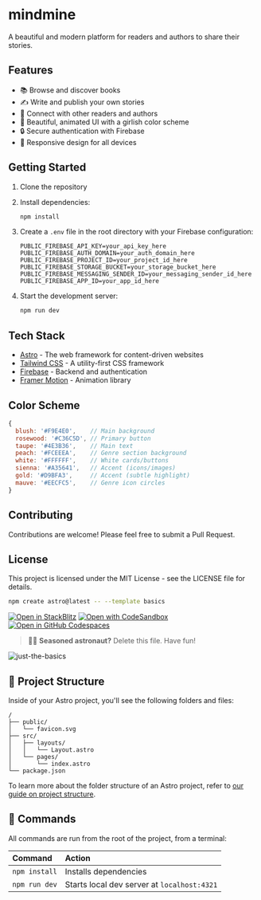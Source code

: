 # mindmine

A beautiful and modern platform for readers and authors to share their stories.

## Features

- 📚 Browse and discover books
- ✍️ Write and publish your own stories
- 👥 Connect with other readers and authors
- 🎨 Beautiful, animated UI with a girlish color scheme
- 🔒 Secure authentication with Firebase
- 📱 Responsive design for all devices

## Getting Started

1. Clone the repository
2. Install dependencies:
   ```bash
   npm install
   ```

3. Create a `.env` file in the root directory with your Firebase configuration:
   ```
   PUBLIC_FIREBASE_API_KEY=your_api_key_here
   PUBLIC_FIREBASE_AUTH_DOMAIN=your_auth_domain_here
   PUBLIC_FIREBASE_PROJECT_ID=your_project_id_here
   PUBLIC_FIREBASE_STORAGE_BUCKET=your_storage_bucket_here
   PUBLIC_FIREBASE_MESSAGING_SENDER_ID=your_messaging_sender_id_here
   PUBLIC_FIREBASE_APP_ID=your_app_id_here
   ```

4. Start the development server:
   ```bash
   npm run dev
   ```

## Tech Stack

- [Astro](https://astro.build) - The web framework for content-driven websites
- [Tailwind CSS](https://tailwindcss.com) - A utility-first CSS framework
- [Firebase](https://firebase.google.com) - Backend and authentication
- [Framer Motion](https://www.framer.com/motion/) - Animation library

## Color Scheme

```javascript
{
  blush: '#F9E4E0',    // Main background
  rosewood: '#C36C5D', // Primary button
  taupe: '#4E3B36',    // Main text
  peach: '#FCEEEA',    // Genre section background
  white: '#FFFFFF',    // White cards/buttons
  sienna: '#A35641',   // Accent (icons/images)
  gold: '#D9BFA3',     // Accent (subtle highlight)
  mauve: '#EECFC5',    // Genre icon circles
}
```

## Contributing

Contributions are welcome! Please feel free to submit a Pull Request.

## License

This project is licensed under the MIT License - see the LICENSE file for details.

```sh
npm create astro@latest -- --template basics
```

[![Open in StackBlitz](https://developer.stackblitz.com/img/open_in_stackblitz.svg)](https://stackblitz.com/github/withastro/astro/tree/latest/examples/basics)
[![Open with CodeSandbox](https://assets.codesandbox.io/github/button-edit-lime.svg)](https://codesandbox.io/p/sandbox/github/withastro/astro/tree/latest/examples/basics)
[![Open in GitHub Codespaces](https://github.com/codespaces/badge.svg)](https://codespaces.new/withastro/astro?devcontainer_path=.devcontainer/basics/devcontainer.json)

> 🧑‍🚀 **Seasoned astronaut?** Delete this file. Have fun!

![just-the-basics](https://github.com/withastro/astro/assets/2244813/a0a5533c-a856-4198-8470-2d67b1d7c554)

## 🚀 Project Structure

Inside of your Astro project, you'll see the following folders and files:

```text
/
├── public/
│   └── favicon.svg
├── src/
│   ├── layouts/
│   │   └── Layout.astro
│   └── pages/
│       └── index.astro
└── package.json
```

To learn more about the folder structure of an Astro project, refer to [our guide on project structure](https://docs.astro.build/en/basics/project-structure/).

## 🧞 Commands

All commands are run from the root of the project, from a terminal:

| Command                   | Action                                           |
| :------------------------ | :----------------------------------------------- |
| `npm install`             | Installs dependencies                            |
| `npm run dev`             | Starts local dev server at `localhost:4321`